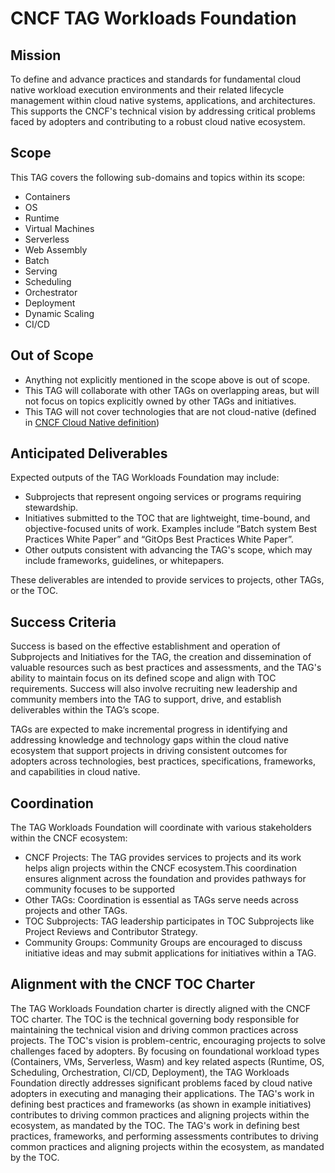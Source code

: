 # CNCF TAG Workloads Foundation

## Mission

To define and advance practices and standards for fundamental cloud native workload execution environments and their related lifecycle management within cloud native systems, applications, and architectures. This supports the CNCF's technical vision by addressing critical problems faced by adopters and contributing to a robust cloud native ecosystem.

## Scope

This TAG covers the following sub-domains and topics within its scope:
- Containers
- OS
- Runtime
- Virtual Machines
- Serverless
- Web Assembly
- Batch
- Serving
- Scheduling
- Orchestrator
- Deployment
- Dynamic Scaling
- CI/CD

## Out of Scope

- Anything not explicitly mentioned in the scope above is out of scope.
- This TAG will collaborate with other TAGs on overlapping areas, but will not focus on topics explicitly owned by other TAGs and initiatives.
- This TAG will not cover technologies that are not cloud-native (defined in [CNCF Cloud Native definition](https://github.com/cncf/toc/blob/main/DEFINITION.md))

## Anticipated Deliverables

Expected outputs of the TAG Workloads Foundation may include:

- Subprojects that represent ongoing services or programs requiring stewardship.
- Initiatives submitted to the TOC that are lightweight, time-bound, and objective-focused units of work. Examples include “Batch system Best Practices White Paper” and “GitOps Best Practices White Paper”.
- Other outputs consistent with advancing the TAG's scope, which may include frameworks, guidelines, or whitepapers.

These deliverables are intended to provide services to projects, other TAGs, or the TOC.

## Success Criteria

Success is based on the effective establishment and operation of Subprojects and Initiatives for the TAG, the creation and dissemination of valuable resources such as best practices and assessments, and the TAG's ability to maintain focus on its defined scope and align with TOC requirements. Success will also involve recruiting new leadership and community members into the TAG to support, drive, and establish deliverables within the TAG’s scope.

TAGs are expected to make incremental progress in identifying and addressing knowledge and technology gaps within the cloud native ecosystem that support projects in driving consistent outcomes for adopters across technologies, best practices, specifications, frameworks, and capabilities in cloud native.

## Coordination

The TAG Workloads Foundation will coordinate with various stakeholders within the CNCF ecosystem:

- CNCF Projects: The TAG provides services to projects and its work helps align projects within the CNCF ecosystem.This coordination ensures alignment across the foundation and provides pathways for community focuses to be supported
- Other TAGs: Coordination is essential as TAGs serve needs across projects and other TAGs. 
- TOC Subprojects: TAG leadership participates in TOC Subprojects like Project Reviews and Contributor Strategy.
- Community Groups: Community Groups are encouraged to discuss initiative ideas and may submit applications for initiatives within a TAG.

## Alignment with the CNCF TOC Charter

The TAG Workloads Foundation charter is directly aligned with the CNCF TOC charter. The TOC is the technical governing body responsible for maintaining the technical vision and driving common practices across projects. The TOC's vision is problem-centric, encouraging projects to solve challenges faced by adopters. By focusing on foundational workload types (Containers, VMs, Serverless, Wasm) and key related aspects (Runtime, OS, Scheduling, Orchestration, CI/CD, Deployment), the TAG Workloads Foundation directly addresses significant problems faced by cloud native adopters in executing and managing their applications. The TAG's work in defining best practices and frameworks (as shown in example initiatives) contributes to driving common practices and aligning projects within the ecosystem, as mandated by the TOC.  The TAG's work in defining best practices, frameworks, and performing assessments contributes to driving common practices and aligning projects within the ecosystem, as mandated by the TOC. 
